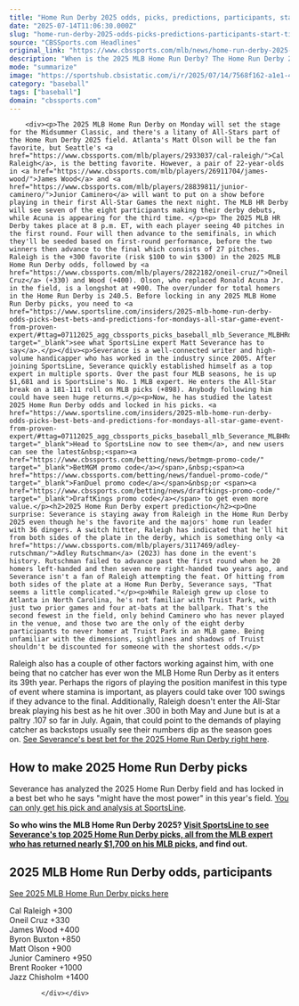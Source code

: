 ```yaml
---
title: "Home Run Derby 2025 odds, picks, predictions, participants, start time: Top MLB expert reveals best bet"
date: "2025-07-14T11:06:30.000Z"
slug: "home-run-derby-2025-odds-picks-predictions-participants-start-time:-top-mlb-expert-reveals-best-bet"
source: "CBSSports.com Headlines"
original_link: "https://www.cbssports.com/mlb/news/home-run-derby-2025-odds-picks-predictions-participants-start-time-top-mlb-expert-reveals-best-bet/"
description: "When is the 2025 MLB Home Run Derby? The Home Run Derby 2025 is on Monday, July 14, at 8 p.m. ET"
mode: "summarize"
image: "https://sportshub.cbsistatic.com/i/r/2025/07/14/7568f162-a1e1-4dcb-be59-0a1b6d42f336/thumbnail/1200x675/ac1806e5abffab22146548e19acfb2ba/cal-raleigh-mariners-getty-images.jpg"
category: "baseball"
tags: ["baseball"]
domain: "cbssports.com"
---
```

<div id="readability-page-1" class="page"><div>
        
        
                            
                
        <div><p>The 2025 MLB Home Run Derby on Monday will set the stage for the Midsummer Classic, and there's a litany of All-Stars part of the Home Run Derby 2025 field. Atlanta's Matt Olson will be the fan favorite, but Seattle's <a href="https://www.cbssports.com/mlb/players/2933037/cal-raleigh/">Cal Raleigh</a>, is the betting favorite. However, a pair of 22-year-olds in <a href="https://www.cbssports.com/mlb/players/26911704/james-wood/">James Wood</a> and <a href="https://www.cbssports.com/mlb/players/28839811/junior-caminero/">Junior Caminero</a> will want to put on a show before playing in their first All-Star Games the next night. The MLB HR Derby will see seven of the eight participants making their derby debuts, while Acuna is appearing for the third time. </p><p> The 2025 MLB HR Derby takes place at 8 p.m. ET, with each player seeing 40 pitches in the first round. Four will then advance to the semifinals, in which they'll be seeded based on first-round performance, before the two winners then advance to the final which consists of 27 pitches. Raleigh is the +300 favorite (risk $100 to win $300) in the 2025 MLB Home Run Derby odds, followed by <a href="https://www.cbssports.com/mlb/players/2822182/oneil-cruz/">Oneil Cruz</a> (+330) and Wood (+400). Olson, who replaced Ronald Acuna Jr. in the field, is a longshot at +900. The over/under for total homers in the Home Run Derby is 240.5. Before locking in any 2025 MLB Home Run Derby picks, you need to <a href="https://www.sportsline.com/insiders/2025-mlb-home-run-derby-odds-picks-best-bets-and-predictions-for-mondays-all-star-game-event-from-proven-expert/#ttag=07112025_agg_cbssports_picks_baseball_mlb_Severance_MLBHRderby" target="_blank">see what SportsLine expert Matt Severance has to say</a>.</p></div><p>Severance is a well-connected writer and high-volume handicapper who has worked in the industry since 2005. After joining SportsLine, Severance quickly established himself as a top expert in multiple sports. Over the past four MLB seasons, he is up $1,681 and is SportsLine's No. 1 MLB expert. He enters the All-Star break on a 181-111 roll on MLB picks (+898). Anybody following him could have seen huge returns.</p><p>Now, he has studied the latest 2025 Home Run Derby odds and locked in his picks. <a href="https://www.sportsline.com/insiders/2025-mlb-home-run-derby-odds-picks-best-bets-and-predictions-for-mondays-all-star-game-event-from-proven-expert/#ttag=07112025_agg_cbssports_picks_baseball_mlb_Severance_MLBHRderby" target="_blank">Head to SportsLine now to see them</a>, and new users can see the latest&nbsp;<span><a href="https://www.cbssports.com/betting/news/betmgm-promo-code/" target="_blank">BetMGM promo code</a></span>,&nbsp;<span><a href="https://www.cbssports.com/betting/news/fanduel-promo-code/" target="_blank">FanDuel promo code</a></span>&nbsp;or <span><a href="https://www.cbssports.com/betting/news/draftkings-promo-code/" target="_blank">DraftKings promo code</a></span> to get even more value.</p><h2>2025 Home Run Derby expert prediction</h2><p>One surprise: Severance is staying away from Raleigh in the Home Run Derby 2025 even though he's the favorite and the majors' home run leader with 36 dingers. A switch hitter, Raleigh has indicated that he'll hit from both sides of the plate in the derby, which is something only <a href="https://www.cbssports.com/mlb/players/3117469/adley-rutschman/">Adley Rutschman</a> (2023) has done in the event's history. Rutschman failed to advance past the first round when he 20 homers left-handed and then seven more right-handed two years ago, and Severance isn't a fan of Raleigh attempting the feat. Of hitting from both sides of the plate at a Home Run Derby, Severance says, "That seems a little complicated."</p><p>While Raleigh grew up close to Atlanta in North Carolina, he's not familiar with Truist Park, with just two prior games and four at-bats at the ballpark. That's the second fewest in the field, only behind Caminero who has never played in the venue, and those two are the only of the eight derby participants to never homer at Truist Park in an MLB game. Being unfamiliar with the dimensions, sightlines and shadows of Truist shouldn't be discounted for someone with the shortest odds.</p>
        

<p>Raleigh also has a couple of other factors working against him, with one being that no catcher has ever won the MLB Home Run Derby as it enters its 39th year. Perhaps the rigors of playing the position manifest in this type of event where stamina is important, as players could take over 100 swings if they advance to the final. Additionally, Raleigh doesn't enter the All-Star break playing his best as he hit over .300 in both May and June but is at a paltry .107 so far in July. Again, that could point to the demands of playing catcher as backstops usually see their numbers dip as the season goes on.&nbsp;<a href="https://www.sportsline.com/insiders/2025-mlb-home-run-derby-odds-picks-best-bets-and-predictions-for-mondays-all-star-game-event-from-proven-expert/#ttag=07112025_agg_cbssports_picks_baseball_mlb_Severance_MLBHRderby" target="_blank">See Severance's best bet for the 2025 Home Run Derby right here</a>.&nbsp;</p><h2>How to make 2025 Home Run Derby picks</h2><p>Severance has analyzed the 2025 Home Run Derby field and has locked in a best bet who he says "might have the most power" in this year's field.&nbsp;<a href="https://www.sportsline.com/insiders/2025-mlb-home-run-derby-odds-picks-best-bets-and-predictions-for-mondays-all-star-game-event-from-proven-expert/#ttag=07112025_agg_cbssports_picks_baseball_mlb_Severance_MLBHRderby" target="_blank">You can only get his pick and analysis at SportsLine</a>.</p><p><strong>So who wins the MLB Home Run Derby 2025? <a href="https://www.sportsline.com/insiders/2025-mlb-home-run-derby-odds-picks-best-bets-and-predictions-for-mondays-all-star-game-event-from-proven-expert/#ttag=07112025_agg_cbssports_picks_baseball_mlb_Severance_MLBHRderby" target="_blank">Visit SportsLine to see Severance's top 2025 Home Run Derby picks, all from the MLB expert who has returned nearly $1,700 on his MLB picks</a>, and find out.&nbsp;</strong></p><h2>2025 MLB Home Run Derby odds, participants</h2><p><a href="https://www.sportsline.com/insiders/2025-mlb-home-run-derby-odds-picks-best-bets-and-predictions-for-mondays-all-star-game-event-from-proven-expert/#ttag=07112025_agg_cbssports_picks_baseball_mlb_Severance_MLBHRderby" target="_blank">See 2025 MLB Home Run Derby picks here</a></p>
        

<p>Cal Raleigh +300<br>Oneil Cruz +330<br>James Wood +400<br>Byron Buxton +850<br>Matt Olson +900<br>Junior Caminero +950<br>Brent Rooker +1000<br>Jazz Chisholm +1400</p>


        
            </div></div>